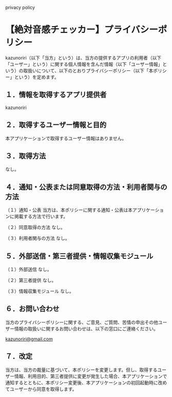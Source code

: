 privacy policy

# 【絶対音感チェッカー】プライバシーポリシー

kazunoriri（以下「当方」という）は、当方の提供するアプリの利用者（以下「ユーザー」という）に関する個人情報を含んだ情報（以下「ユーザー情報」という）の取扱いについて、以下のとおりプライバシーポリシー（以下「本ポリシー」という）を定めます。

## １．情報を取得するアプリ提供者
kazunoriri

## ２．取得するユーザー情報と目的
本アプリケーションで取得するユーザー情報はありません。

## ３．取得方法
なし。

## ４．通知・公表または同意取得の方法・利用者関与の方法
（１）通知・公表
当方は、本ポリシーに関する通知・公表は本アプリケーションに掲載する方法で行います。

（２）同意取得の方法
なし。

（３）利用者関与の方法
なし。

## ５．外部送信・第三者提供・情報収集モジュール
（１）外部送信
なし。

（２）第三者提供
なし。

（３）情報収集モジュール
なし。

## ６．お問い合わせ
当方のプライバシーポリシーに関する、ご意見、ご質問、苦情の申出その他ユーザー情報の取扱いに関するお問い合わせは、以下の窓口にご連絡ください。

kazunoriri@gmail.com

## ７．改定
当方は、当方の裁量に基づいて、本ポリシーを変更します。但し、取得するユーザー情報、利用目的、第三者提供に変更が発生した場合、本アプリケーションで通知するとともに、本ポリシー変更後、本アプリケーションの初回起動時に改めてユーザーから同意を取得します。
